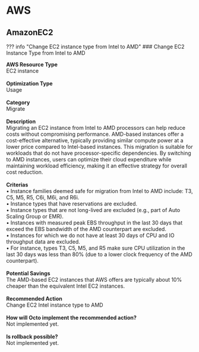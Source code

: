 # AWS

## AmazonEC2
??? info "Change EC2 instance type from Intel to AMD"
    ### Change EC2 Instance Type from Intel to AMD
    <p>
        <b>AWS Resource Type</b><br>
        EC2 instance<br><br>
        <b>Optimization Type</b><br>
        Usage<br><br>
        <b>Category</b><br>
        Migrate<br><br>
        <b>Description</b><br>
        Migrating an EC2 instance from Intel to AMD processors can help reduce costs without compromising performance. AMD-based instances offer a cost-effective alternative, typically providing similar compute power at a lower price compared to Intel-based instances. This migration is suitable for workloads that do not have processor-specific dependencies. By switching to AMD instances, users can optimize their cloud expenditure while maintaining workload efficiency, making it an effective strategy for overall cost reduction.<br><br>
        <b>Criterias</b><br>
        •	Instance families deemed safe for migration from Intel to AMD include: T3, C5, M5, R5, C6i, M6i, and R6i.<br>
        •   Instance types that have reservations are excluded.<br>
        •   Instance types that are not long-lived are excluded (e.g., part of Auto Scaling Group or EMR).<br>
        •   Instances with measured peak EBS throughput in the last 30 days that exceed the EBS bandwidth of the AMD counterpart are excluded.<br>
        •   Instances for which we do not have at least 30 days of CPU and IO throughput data are excluded.<br>
        •   For instance, types T3, C5, M5, and R5 make sure CPU utilization in the last 30 days was less than 80% (due to a lower clock frequency of the AMD counterpart).<br><br>
        <b>Potential Savings</b><br>
        The AMD-based EC2 instances that AWS offers are typically about 10% cheaper than the equivalent Intel EC2 instances.<br><br>
        <b>Recommended Action</b><br>
        Change EC2 Intel instance type to AMD<br><br>
        <b>How will Octo implement the recommended action?</b><br>
        Not implemented yet.<br><br>
        <b>Is rollback possible?</b><br>
        Not implemented yet.
    </p>